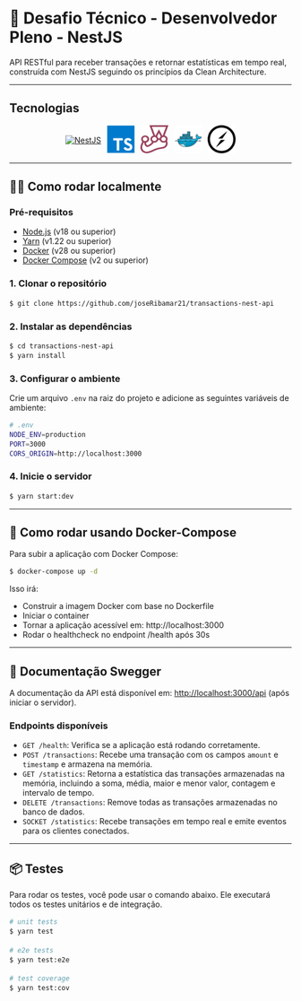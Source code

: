 # 🚀 Desafio Técnico - Desenvolvedor Pleno - NestJS
API RESTful para receber transações e retornar estatísticas em tempo real, construída com NestJS seguindo os princípios da Clean Architecture.

---

## Tecnologias

<p align="center" 
  style="display: flex; align-items: center; justify-content: center; gap: 10px;">
  <a href="https://nestjs.com/" target="_blank" rel="noopener noreferrer">
    <img src="https://nestjs.com/img/logo_text.svg" alt="NestJS" width="200"/>
  </a>
  <a href="https://www.typescriptlang.org/" target="_blank" rel="noopener noreferrer">
    <img src="https://raw.githubusercontent.com/devicons/devicon/master/icons/typescript/typescript-original.svg" alt="Typescript" width="50"/>
  </a>
  <a href="https://jestjs.io/" target="_blank" rel="noopener noreferrer">
    <img src="https://raw.githubusercontent.com/devicons/devicon/master/icons/jest/jest-plain.svg" alt="Jest" width="50"/>
  </a>
  <a href="https://www.docker.com/" target="_blank" rel="noopener noreferrer">
    <img src="https://raw.githubusercontent.com/devicons/devicon/master/icons/docker/docker-original.svg" alt="Docker" width="50"/>
  </a>
  
  <a href="https://socket.io/" target="_blank" rel="noopener noreferrer">
    <img src="https://raw.githubusercontent.com/devicons/devicon/master/icons/socketio/socketio-original.svg" alt="Socket.io" width="50"/>
  </a> 
</p>

---

## 🧑‍💻 Como rodar localmente
### Pré-requisitos 
- [Node.js](https://nodejs.org/en/) (v18 ou superior)
- [Yarn](https://yarnpkg.com/) (v1.22 ou superior)
- [Docker](https://www.docker.com/) (v28 ou superior)
- [Docker Compose](https://docs.docker.com/compose/) (v2 ou superior)


### 1. Clonar o repositório
```bash
$ git clone https://github.com/joseRibamar21/transactions-nest-api
```

### 2. Instalar as dependências
```bash
$ cd transactions-nest-api
$ yarn install
```

### 3. Configurar o ambiente
Crie um arquivo `.env` na raiz do projeto e adicione as seguintes variáveis de ambiente:

```bash
# .env
NODE_ENV=production
PORT=3000
CORS_ORIGIN=http://localhost:3000
```


### 4. Inicie o servidor
```bash
$ yarn start:dev
```
--- 

## 🐋 Como rodar usando Docker-Compose
Para subir a aplicação com Docker Compose:
```bash
$ docker-compose up -d
```
Isso irá:
- Construir a imagem Docker com base no Dockerfile
- Iniciar o container
- Tornar a aplicação acessível em: http://localhost:3000
- Rodar o healthcheck no endpoint /health após 30s
  
--- 

## 📄 Documentação Swegger
A documentação da API está disponível em: [http://localhost:3000/api](http://localhost:3000/api) (após iniciar o servidor).
### Endpoints disponíveis
- `GET /health`: Verifica se a aplicação está rodando corretamente.
- `POST /transactions`: Recebe uma transação com os campos `amount` e `timestamp` e armazena na memória.
- `GET /statistics`: Retorna a estatística das transações armazenadas na memória, incluindo a soma, média, maior e menor valor, contagem e intervalo de tempo.
- `DELETE /transactions`: Remove todas as transações armazenadas no banco de dados.
- `SOCKET /statistics`: Recebe transações em tempo real e emite eventos para os clientes conectados.

--- 

## 📦 Testes
Para rodar os testes, você pode usar o comando abaixo. Ele executará todos os testes unitários e de integração.

```bash
# unit tests
$ yarn test

# e2e tests
$ yarn test:e2e

# test coverage
$ yarn test:cov
```